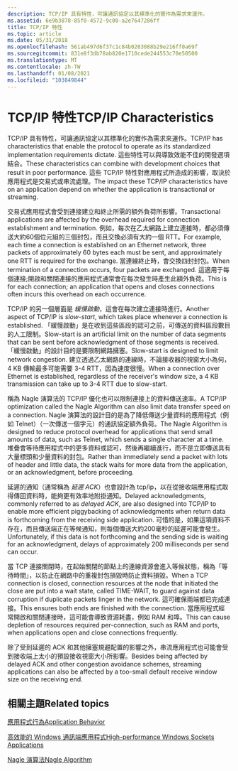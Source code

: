```yaml
---
description: TCP/IP 具有特性，可讓通訊協定以其標準化的實作為需求來運作。
ms.assetid: 6e9b3878-85f0-4572-9c00-a2e7647286ff
title: TCP/IP 特性
ms.topic: article
ms.date: 05/31/2018
ms.openlocfilehash: 561ab497d6f37c1c84b0203088b29e216ff0a69f
ms.sourcegitcommit: 831e8f3db78ab820e1710cede244553c70e50500
ms.translationtype: MT
ms.contentlocale: zh-TW
ms.lasthandoff: 01/08/2021
ms.locfileid: "103849844"
---
```

# <a name="tcpip-characteristics"></a><span data-ttu-id="6514e-103">TCP/IP 特性</span><span class="sxs-lookup"><span data-stu-id="6514e-103">TCP/IP Characteristics</span></span>

<span data-ttu-id="6514e-104">TCP/IP 具有特性，可讓通訊協定以其標準化的實作為需求來運作。</span><span class="sxs-lookup"><span data-stu-id="6514e-104">TCP/IP has characteristics that enable the protocol to operate as its standardized implementation requirements dictate.</span></span> <span data-ttu-id="6514e-105">這些特性可以與導致效能不佳的開發選項結合。</span><span class="sxs-lookup"><span data-stu-id="6514e-105">These characteristics can combine with development choices that result in poor performance.</span></span> <span data-ttu-id="6514e-106">這些 TCP/IP 特性對應用程式所造成的影響，取決於應用程式是交易式或串流處理。</span><span class="sxs-lookup"><span data-stu-id="6514e-106">The impact these TCP/IP characteristics have on an application depend on whether the application is transactional or streaming.</span></span>

<span data-ttu-id="6514e-107">交易式應用程式會受到連接建立和終止所需的額外負荷所影響。</span><span class="sxs-lookup"><span data-stu-id="6514e-107">Transactional applications are affected by the overhead required for connection establishment and termination.</span></span> <span data-ttu-id="6514e-108">例如，每次在乙太網路上建立連接時，都必須傳送大約60個位元組的三個封包，而且交換必須有大約一個 RTT。</span><span class="sxs-lookup"><span data-stu-id="6514e-108">For example, each time a connection is established on an Ethernet network, three packets of approximately 60 bytes each must be sent, and approximately one RTT is required for the exchange.</span></span> <span data-ttu-id="6514e-109">當連線終止時，會交換四封封包。</span><span class="sxs-lookup"><span data-stu-id="6514e-109">When termination of a connection occurs, four packets are exchanged.</span></span> <span data-ttu-id="6514e-110">這適用于每個連接;開啟和關閉連接的應用程式通常會在每次發生時產生此額外負荷。</span><span class="sxs-lookup"><span data-stu-id="6514e-110">This is for each connection; an application that opens and closes connections often incurs this overhead on each occurrence.</span></span>

<span data-ttu-id="6514e-111">TCP/IP 的另一個層面是 *緩慢啟動*，這會在每次建立連接時進行。</span><span class="sxs-lookup"><span data-stu-id="6514e-111">Another aspect of TCP/IP is *slow-start*, which takes place whenever a connection is established.</span></span> <span data-ttu-id="6514e-112">「緩慢啟動」是在收到這些區段的認可之前，可傳送的資料區段數目的人工限制。</span><span class="sxs-lookup"><span data-stu-id="6514e-112">Slow-start is an artificial limit on the number of data segments that can be sent before acknowledgment of those segments is received.</span></span> <span data-ttu-id="6514e-113">「緩慢啟動」的設計目的是要限制網路擁塞。</span><span class="sxs-lookup"><span data-stu-id="6514e-113">Slow-start is designed to limit network congestion.</span></span> <span data-ttu-id="6514e-114">建立透過乙太網路的連線時，不論接收器的視窗大小為何，4 KB 傳輸最多可能需要 3-4 RTT，因為速度很慢。</span><span class="sxs-lookup"><span data-stu-id="6514e-114">When a connection over Ethernet is established, regardless of the receiver's window size, a 4 KB transmission can take up to 3-4 RTT due to slow-start.</span></span>

<span data-ttu-id="6514e-115">稱為 Nagle 演算法的 TCP/IP 優化也可以限制連接上的資料傳送速率。</span><span class="sxs-lookup"><span data-stu-id="6514e-115">A TCP/IP optimization called the Nagle Algorithm can also limit data transfer speed on a connection.</span></span> <span data-ttu-id="6514e-116">Nagle 演算法的設計目的是為了降低傳送少量資料的應用程式（例如 Telnet）（一次傳送一個字元）的通訊協定額外負荷。</span><span class="sxs-lookup"><span data-stu-id="6514e-116">The Nagle Algorithm is designed to reduce protocol overhead for applications that send small amounts of data, such as Telnet, which sends a single character at a time.</span></span> <span data-ttu-id="6514e-117">堆疊會等待應用程式中的更多資料或認可，然後再繼續進行，而不是立即傳送具有大量標頭和少量資料的封包。</span><span class="sxs-lookup"><span data-stu-id="6514e-117">Rather than immediately send a packet with lots of header and little data, the stack waits for more data from the application, or an acknowledgment, before proceeding.</span></span>

<span data-ttu-id="6514e-118">延遲的通知（通常稱為 *延遲 ACK*）也會設計為 tcp/ip，以在從接收端應用程式取得傳回資料時，能夠更有效率地附掛通知。</span><span class="sxs-lookup"><span data-stu-id="6514e-118">Delayed acknowledgments, commonly referred to as *delayed ACK*, are also designed into TCP/IP to enable more efficient piggybacking of acknowledgments when return data is forthcoming from the receiving side application.</span></span> <span data-ttu-id="6514e-119">可惜的是，如果這項資料不存在，而且傳送端正在等候通知，則每個傳送大約200毫秒的延遲可能會發生。</span><span class="sxs-lookup"><span data-stu-id="6514e-119">Unfortunately, if this data is not forthcoming and the sending side is waiting for an acknowledgment, delays of approximately 200 milliseconds per send can occur.</span></span>

<span data-ttu-id="6514e-120">當 TCP 連接關閉時，在起始關閉的節點上的連線資源會進入等候狀態，稱為「等待時間」，以防止在網路中的重複封包損毀時防止資料損毀。</span><span class="sxs-lookup"><span data-stu-id="6514e-120">When a TCP connection is closed, connection resources at the node that initiated the close are put into a wait state, called TIME-WAIT, to guard against data corruption if duplicate packets linger in the network.</span></span> <span data-ttu-id="6514e-121">這可確保兩端都已完成連接。</span><span class="sxs-lookup"><span data-stu-id="6514e-121">This ensures both ends are finished with the connection.</span></span> <span data-ttu-id="6514e-122">當應用程式經常開啟和關閉連接時，這可能會導致資源耗盡，例如 RAM 和埠。</span><span class="sxs-lookup"><span data-stu-id="6514e-122">This can cause depletion of resources required per-connection, such as RAM and ports, when applications open and close connections frequently.</span></span>

<span data-ttu-id="6514e-123">除了受到延遲的 ACK 和其他擁塞規避配置的影響之外，串流應用程式也可能會受到接收端上太小的預設接收視窗大小所影響。</span><span class="sxs-lookup"><span data-stu-id="6514e-123">Besides being affected by delayed ACK and other congestion avoidance schemes, streaming applications can also be affected by a too-small default receive window size on the receiving end.</span></span>

## <a name="related-topics"></a><span data-ttu-id="6514e-124">相關主題</span><span class="sxs-lookup"><span data-stu-id="6514e-124">Related topics</span></span>

<dl> <dt>

[<span data-ttu-id="6514e-125">應用程式行為</span><span class="sxs-lookup"><span data-stu-id="6514e-125">Application Behavior</span></span>](application-behavior-2.md)
</dt> <dt>

[<span data-ttu-id="6514e-126">高效能的 Windows 通訊端應用程式</span><span class="sxs-lookup"><span data-stu-id="6514e-126">High-performance Windows Sockets Applications</span></span>](high-performance-windows-sockets-applications-2.md)
</dt> <dt>

[<span data-ttu-id="6514e-127">Nagle 演算法</span><span class="sxs-lookup"><span data-stu-id="6514e-127">Nagle Algorithm</span></span>](https://msdn.microsoft.com/library/ms817942.aspx)
</dt> </dl>

 

 



